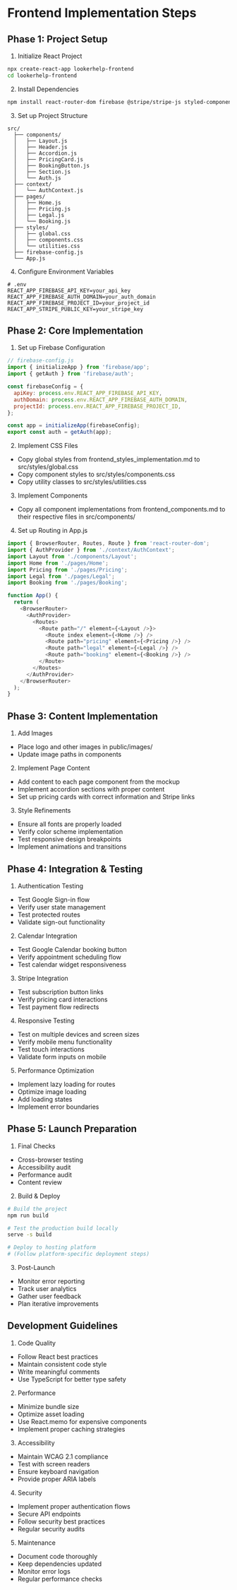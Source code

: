 # Frontend Implementation Steps

## Phase 1: Project Setup

1. Initialize React Project
```bash
npx create-react-app lookerhelp-frontend
cd lookerhelp-frontend
```

2. Install Dependencies
```bash
npm install react-router-dom firebase @stripe/stripe-js styled-components
```

3. Set up Project Structure
```
src/
  ├── components/
  │   ├── Layout.js
  │   ├── Header.js
  │   ├── Accordion.js
  │   ├── PricingCard.js
  │   ├── BookingButton.js
  │   ├── Section.js
  │   └── Auth.js
  ├── context/
  │   └── AuthContext.js
  ├── pages/
  │   ├── Home.js
  │   ├── Pricing.js
  │   ├── Legal.js
  │   └── Booking.js
  ├── styles/
  │   ├── global.css
  │   ├── components.css
  │   └── utilities.css
  ├── firebase-config.js
  └── App.js
```

4. Configure Environment Variables
```
# .env
REACT_APP_FIREBASE_API_KEY=your_api_key
REACT_APP_FIREBASE_AUTH_DOMAIN=your_auth_domain
REACT_APP_FIREBASE_PROJECT_ID=your_project_id
REACT_APP_STRIPE_PUBLIC_KEY=your_stripe_key
```

## Phase 2: Core Implementation

1. Set up Firebase Configuration
```javascript
// firebase-config.js
import { initializeApp } from 'firebase/app';
import { getAuth } from 'firebase/auth';

const firebaseConfig = {
  apiKey: process.env.REACT_APP_FIREBASE_API_KEY,
  authDomain: process.env.REACT_APP_FIREBASE_AUTH_DOMAIN,
  projectId: process.env.REACT_APP_FIREBASE_PROJECT_ID,
};

const app = initializeApp(firebaseConfig);
export const auth = getAuth(app);
```

2. Implement CSS Files
- Copy global styles from frontend_styles_implementation.md to src/styles/global.css
- Copy component styles to src/styles/components.css
- Copy utility classes to src/styles/utilities.css

3. Implement Components
- Copy all component implementations from frontend_components.md to their respective files in src/components/

4. Set up Routing in App.js
```javascript
import { BrowserRouter, Routes, Route } from 'react-router-dom';
import { AuthProvider } from './context/AuthContext';
import Layout from './components/Layout';
import Home from './pages/Home';
import Pricing from './pages/Pricing';
import Legal from './pages/Legal';
import Booking from './pages/Booking';

function App() {
  return (
    <BrowserRouter>
      <AuthProvider>
        <Routes>
          <Route path="/" element={<Layout />}>
            <Route index element={<Home />} />
            <Route path="pricing" element={<Pricing />} />
            <Route path="legal" element={<Legal />} />
            <Route path="booking" element={<Booking />} />
          </Route>
        </Routes>
      </AuthProvider>
    </BrowserRouter>
  );
}
```

## Phase 3: Content Implementation

1. Add Images
- Place logo and other images in public/images/
- Update image paths in components

2. Implement Page Content
- Add content to each page component from the mockup
- Implement accordion sections with proper content
- Set up pricing cards with correct information and Stripe links

3. Style Refinements
- Ensure all fonts are properly loaded
- Verify color scheme implementation
- Test responsive design breakpoints
- Implement animations and transitions

## Phase 4: Integration & Testing

1. Authentication Testing
- Test Google Sign-in flow
- Verify user state management
- Test protected routes
- Validate sign-out functionality

2. Calendar Integration
- Test Google Calendar booking button
- Verify appointment scheduling flow
- Test calendar widget responsiveness

3. Stripe Integration
- Test subscription button links
- Verify pricing card interactions
- Test payment flow redirects

4. Responsive Testing
- Test on multiple devices and screen sizes
- Verify mobile menu functionality
- Test touch interactions
- Validate form inputs on mobile

5. Performance Optimization
- Implement lazy loading for routes
- Optimize image loading
- Add loading states
- Implement error boundaries

## Phase 5: Launch Preparation

1. Final Checks
- Cross-browser testing
- Accessibility audit
- Performance audit
- Content review

2. Build & Deploy
```bash
# Build the project
npm run build

# Test the production build locally
serve -s build

# Deploy to hosting platform
# (Follow platform-specific deployment steps)
```

3. Post-Launch
- Monitor error reporting
- Track user analytics
- Gather user feedback
- Plan iterative improvements

## Development Guidelines

1. Code Quality
- Follow React best practices
- Maintain consistent code style
- Write meaningful comments
- Use TypeScript for better type safety

2. Performance
- Minimize bundle size
- Optimize asset loading
- Use React.memo for expensive components
- Implement proper caching strategies

3. Accessibility
- Maintain WCAG 2.1 compliance
- Test with screen readers
- Ensure keyboard navigation
- Provide proper ARIA labels

4. Security
- Implement proper authentication flows
- Secure API endpoints
- Follow security best practices
- Regular security audits

5. Maintenance
- Document code thoroughly
- Keep dependencies updated
- Monitor error logs
- Regular performance checks
